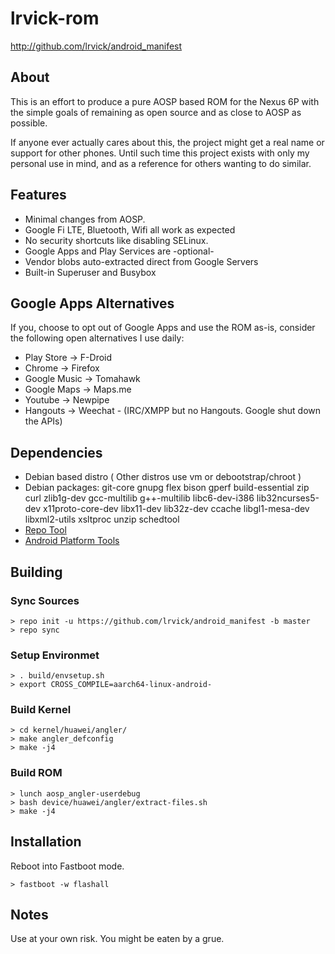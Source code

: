 # lrvick-rom #

<http://github.com/lrvick/android_manifest>

## About ##

This is an effort to produce a pure AOSP based ROM for the Nexus 6P with the
simple goals of remaining as open source and as close to AOSP as possible.

If anyone ever actually cares about this, the project might get a real name
or support for other phones. Until such time this project exists with only my
personal use in mind, and as a reference for others wanting to do similar.

## Features ##

  * Minimal changes from AOSP.
  * Google Fi LTE, Bluetooth, Wifi all work as expected
  * No security shortcuts like disabling SELinux.
  * Google Apps and Play Services are -optional-
  * Vendor blobs auto-extracted direct from Google Servers
  * Built-in Superuser and Busybox

## Google Apps Alternatives ##

  If you, choose to opt out of Google Apps and use the ROM as-is, consider
  the following open alternatives I use daily:

  * Play Store -> F-Droid
  * Chrome -> Firefox
  * Google Music -> Tomahawk
  * Google Maps -> Maps.me
  * Youtube -> Newpipe
  * Hangouts -> Weechat - (IRC/XMPP but no Hangouts. Google shut down the APIs)

## Dependencies ##

 * Debian based distro ( Other distros use vm or debootstrap/chroot )
 * Debian packages:
			git-core gnupg flex bison gperf build-essential
  		zip curl zlib1g-dev gcc-multilib g++-multilib libc6-dev-i386
  		lib32ncurses5-dev x11proto-core-dev libx11-dev lib32z-dev ccache
  		libgl1-mesa-dev libxml2-utils xsltproc unzip schedtool
 * [Repo Tool](https://source.android.com/source/downloading.html#installing-repo)
 * [Android Platform Tools](https://developer.android.com/sdk/installing/index.html?pkg=tools)

## Building ##

### Sync Sources ###
```
> repo init -u https://github.com/lrvick/android_manifest -b master
> repo sync
```

### Setup Environmet ###
```
> . build/envsetup.sh
> export CROSS_COMPILE=aarch64-linux-android-
```

### Build Kernel ###
```
> cd kernel/huawei/angler/
> make angler_defconfig
> make -j4
```

### Build ROM ###
```
> lunch aosp_angler-userdebug
> bash device/huawei/angler/extract-files.sh
> make -j4
```

## Installation ##

Reboot into Fastboot mode.

```
> fastboot -w flashall
```

## Notes ##

Use at your own risk. You might be eaten by a grue.
